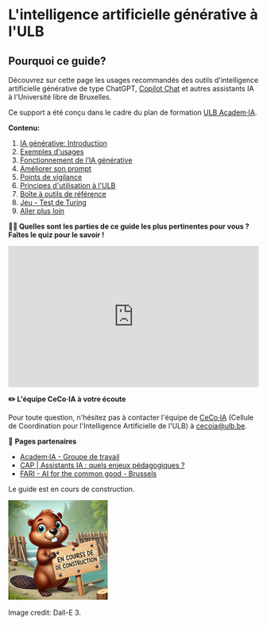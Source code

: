 # L'intelligence artificielle générative à l'ULB

## Pourquoi ce guide?

Découvrez sur cette page les usages recommandés des outils d'intelligence artificielle générative de type ChatGPT, [Copilot Chat](https://copilot.cloud.microsoft/) et autres assistants IA à l'Université libre de Bruxelles.

Ce support a été conçu dans le cadre du plan de formation <a href="https://www.ulb.be/fr/intelligence-artificielle/academ%C2%B7ia-plan-de-formation-pour-lintelligence-artificielle" target="_blank">ULB Academ·IA</a>.

**Contenu:**

1. [IA générative: Introduction](part1)
2. [Exemples d'usages](part2)
3. [Fonctionnement de l’IA générative](part3)
4. [Améliorer son prompt](part4)
5. [Points de vigilance](part5)
6. [Principes d'utilisation à l'ULB](part6)
7. [Boîte à outils de référence](part7)
8. [Jeu - Test de Turing](part8)
9. [Aller plus loin](part9)

**👩‍🎓 Quelles sont les parties de ce guide les plus pertinentes pour vous ? Faîtes le quiz pour le savoir !**

<center>
    <div style="width: 100%;">
        <div style="position: relative; padding-bottom: 56.25%; padding-top: 0; height: 0;"><iframe title="Teste tes connaissances sur l'IA " frameborder="0" width="1200" height="675" style="position: absolute; top: 0; left: 0; width: 100%; height: 100%;" src="https://view.genially.com/675bfde6780f15e3bedbffcf" type="text/html" allowscriptaccess="always" allowfullscreen="true" scrolling="yes" allownetworking="all"></iframe> </div>
    </div>
</center>


**✏️ L'équipe CeCo·IA à votre écoute**

Pour toute question, n'hésitez pas à contacter l'équipe de [CeCo·IA](https://www.ulb.be/fr/intelligence-artificielle/academ%C2%B7ia-plan-de-formation-pour-lintelligence-artificielle) (Cellule de Coordination pour l'Intelligence Artificielle de l'ULB) à [cecoia@ulb.be](mailto:cecoia@ulb.be). 

📌 **Pages partenaires**

- [Academ·IA - Groupe de travail](https://portail.ulb.be/fr/informatique/academ-ia-groupe-de-travail)
- [CAP | Assistants IA : quels enjeux pédagogiques ?](https://uv.ulb.ac.be/course/view.php?id=111621)
- [FARI - AI for the common good - Brussels](https://www.fari.brussels/fr/calendrier)

Le guide est en cours de construction.

![beaver](beaver.png)

Image credit: Dall-E 3.

